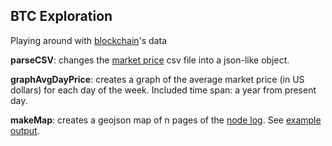 ## BTC Exploration
Playing around with [blockchain](http://blockchain.info/)'s data

**parseCSV**: changes the [market price](http://blockchain.info/charts/market-price) csv file into a json-like object.

**graphAvgDayPrice**: creates a graph of the average market price (in US dollars) for each day of the week. Included time span: a year from present day.

**makeMap**: creates a geojson map of n pages of the [node log](http://blockchain.info/ip-log). See [example output](https://gist.github.com/manacake/5564885910bab51d692e).